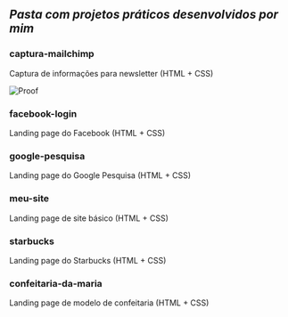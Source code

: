 ## *Pasta com projetos práticos desenvolvidos por mim*

### captura-mailchimp
Captura de informações para newsletter (HTML + CSS)

![Proof](https://raw.githubusercontent.com/swshadows/estudos-webdev/master/projetos/captura-mailchimp/screenshot.png)

### facebook-login
Landing page do Facebook (HTML + CSS)

### google-pesquisa
Landing page do Google Pesquisa (HTML + CSS)

### meu-site
Landing page de site básico (HTML + CSS)

### starbucks
Landing page do Starbucks (HTML + CSS)

### confeitaria-da-maria
Landing page de modelo de confeitaria (HTML + CSS)
